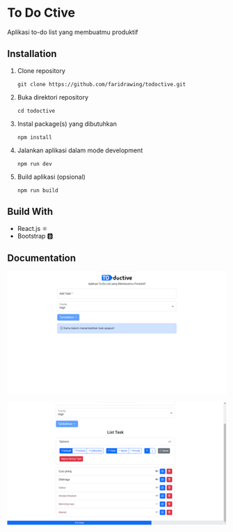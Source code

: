# To Do Ctive

Aplikasi to-do list yang membuatmu produktif

## Installation

1. Clone repository
   ```
   git clone https://github.com/faridrawing/todoctive.git
   ```
2. Buka direktori repository
   ```
   cd todoctive
   ```
3. Instal package(s) yang dibutuhkan
   ```
   npm install
   ```
4. Jalankan aplikasi dalam mode development
   ```
   npm run dev
   ```
5. Build aplikasi (opsional)
   ```
   npm run build
   ```

## Build With

- React.js ⚛️
- Bootstrap 🅱

## Documentation

![1710351155516](image/README/1710351155516.png)

![1710351171931](image/README/1710351171931.png)
